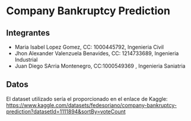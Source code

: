 # Company Bankruptcy Prediction
## Integrantes

 - Maria Isabel Lopez Gomez, CC: 1000445792, Ingenieria Civil 
 - Jhon Alexander Valenzuela Benavides, CC: 1214733689, Ingenieria Industrial 
 - Juan Diego SArria Montenegro, CC:1000549369 , Ingenieria Saniatria
## Datos
El dataset utilizado sería el proporcionado en el enlace de Kaggle:
https://www.kaggle.com/datasets/fedesoriano/company-bankruptcy-prediction?datasetId=1111894&sortBy=voteCount
